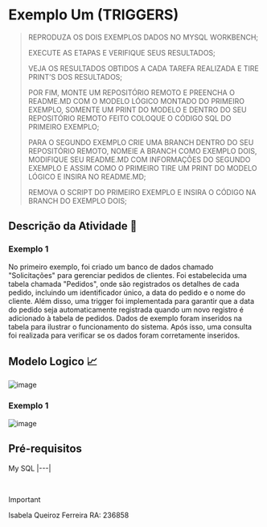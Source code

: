 # Exemplo Um (TRIGGERS)
> REPRODUZA OS DOIS EXEMPLOS DADOS NO MYSQL WORKBENCH;
>
> EXECUTE AS ETAPAS E VERIFIQUE SEUS RESULTADOS;
>
> VEJA OS RESULTADOS OBTIDOS A CADA TAREFA REALIZADA E TIRE PRINT’S DOS RESULTADOS;
>
> POR FIM, MONTE UM REPOSITÓRIO REMOTO E PREENCHA O README.MD COM O MODELO LÓGICO MONTADO DO PRIMEIRO EXEMPLO,
> SOMENTE UM PRINT DO MODELO E DENTRO DO SEU REPOSITÓRIO REMOTO FEITO COLOQUE O CÓDIGO SQL DO PRIMEIRO EXEMPLO;
>
> PARA O SEGUNDO EXEMPLO CRIE UMA BRANCH DENTRO DO SEU REPOSITÓRIO REMOTO, NOMEIE A BRANCH COMO EXEMPLO DOIS,
> MODIFIQUE SEU README.MD COM INFORMAÇÕES DO SEGUNDO EXEMPLO E ASSIM COMO O PRIMEIRO TIRE UM PRINT DO MODELO LÓGICO E INSIRA NO README.MD;
>
> REMOVA O SCRIPT DO PRIMEIRO EXEMPLO E INSIRA O CÓDIGO NA BRANCH DO EXEMPLO DOIS;

## Descrição da Atividade 📓
### Exemplo 1
No primeiro exemplo, foi criado um banco de dados chamado "Solicitações" para gerenciar pedidos de clientes. Foi estabelecida uma tabela chamada "Pedidos", onde são registrados os detalhes de cada pedido, incluindo um identificador único, a data do pedido e o nome do cliente. Além disso, uma trigger foi implementada para garantir que a data do pedido seja automaticamente registrada quando um novo registro é adicionado à tabela de pedidos. Dados de exemplo foram inseridos na tabela para ilustrar o funcionamento do sistema. Após isso, uma consulta foi realizada para verificar se os dados foram corretamente inseridos.



## Modelo Logico 📈
![image](https://github.com/IsabelaQu/Trigger/assets/124175141/d5d9cead-95af-4f8e-9e40-00087fd49da1)


### Exemplo 1
![image](https://github.com/IsabelaQu/Trigger/assets/124175141/2f6f09d8-a3b1-47c7-8bce-96fb1d5a914b)


## Pré-requisitos
My SQL
|---|

<br/>

> [!IMPORTANT]
> Isabela Queiroz Ferreira RA: 236858
